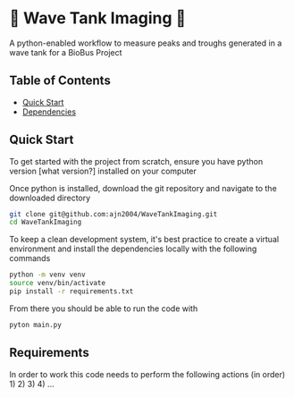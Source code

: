 # 🌊 Wave Tank Imaging 🌊

A python-enabled workflow to measure peaks and troughs generated in a wave tank for a BioBus Project

## Table of Contents
- [Quick Start](#quick-start)
- [Dependencies](#dependencies)

## Quick Start
To get started with the project from scratch, ensure you have python version [what version?] installed on your computer

Once python is installed, download the git repository and navigate to the downloaded directory
```bash
git clone git@github.com:ajn2004/WaveTankImaging.git
cd WaveTankImaging
```

To keep a clean development system, it's best practice to create a virtual environment and install the dependencies locally with the following commands

```bash
python -m venv venv
source venv/bin/activate
pip install -r requirements.txt
```

From there you should be able to run the code with

```bash
pyton main.py
```
## Requirements

In order to work this code needs to perform the following actions (in order)
1)
2)
3)
4)
...
